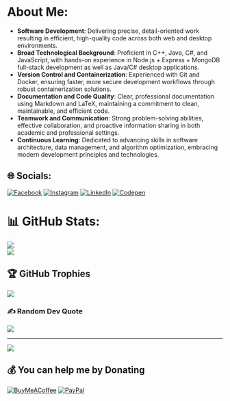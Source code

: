 # About Me:
- **Software Development**: Delivering precise, detail-oriented work resulting in efficient, high-quality code across both web and desktop environments.  
- **Broad Technological Background**: Proficient in C++, Java, C#, and JavaScript, with hands-on experience in Node.js + Express + MongoDB full-stack development as well as Java/C# desktop applications.  
- **Version Control and Containerization**: Experienced with Git and Docker, ensuring faster, more secure development workflows through robust containerization solutions.  
- **Documentation and Code Quality**: Clear, professional documentation using Markdown and LaTeX, maintaining a commitment to clean, maintainable, and efficient code.  
- **Teamwork and Communication**: Strong problem-solving abilities, effective collaboration, and proactive information sharing in both academic and professional settings.  
- **Continuous Learning**: Dedicated to advancing skills in software architecture, data management, and algorithm optimization, embracing modern development principles and technologies.

## 🌐 Socials:
[![Facebook](https://img.shields.io/badge/Facebook-%231877F2.svg?logo=Facebook&logoColor=white)](https://facebook.com/peter.velkei.7) [![Instagram](https://img.shields.io/badge/Instagram-%23E4405F.svg?logo=Instagram&logoColor=white)](https://instagram.com/petervelkei) [![LinkedIn](https://img.shields.io/badge/LinkedIn-%230077B5.svg?logo=linkedin&logoColor=white)](https://linkedin.com/in/peter-velkei-b18043279) [![Codepen](https://img.shields.io/badge/Codepen-000000?style=for-the-badge&logo=codepen&logoColor=white)](https://codepen.io/petervelkei) 


# 📊 GitHub Stats:
![](https://github-readme-streak-stats.herokuapp.com/?user=petervelkei&theme=radical&hide_border=true)<br/>
![](https://github-readme-stats.vercel.app/api/top-langs/?username=petervelkei&theme=radical&hide_border=true&include_all_commits=false&count_private=false&layout=compact)

## 🏆 GitHub Trophies
![](https://github-profile-trophy.vercel.app/?username=petervelkei&theme=radical&no-frame=true&no-bg=true&margin-w=4)

### ✍️ Random Dev Quote
![](https://quotes-github-readme.vercel.app/api?type=horizontal&theme=radical)

---
[![](https://visitcount.itsvg.in/api?id=petervelkei&icon=0&color=0)](https://visitcount.itsvg.in)

  ## 💰 You can help me by Donating
  [![BuyMeACoffee](https://img.shields.io/badge/Buy%20Me%20a%20Coffee-ffdd00?style=for-the-badge&logo=buy-me-a-coffee&logoColor=black)](https://buymeacoffee.com/petervelke8) [![PayPal](https://img.shields.io/badge/PayPal-00457C?style=for-the-badge&logo=paypal&logoColor=white)](https://paypal.me/petervelkei6) 

  
<!-- Proudly created with GPRM ( https://gprm.itsvg.in ) -->
